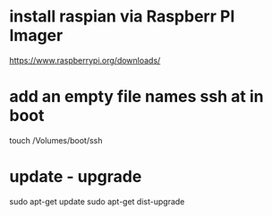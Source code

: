 # install raspian via Raspberr PI Imager
https://www.raspberrypi.org/downloads/

# add an empty file names ssh at in boot
touch /Volumes/boot/ssh

# update - upgrade
sudo apt-get update
sudo apt-get dist-upgrade
